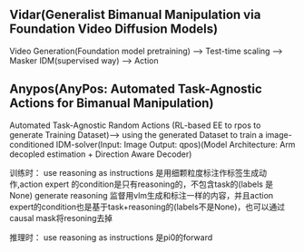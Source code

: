 ## Vidar(Generalist Bimanual Manipulation via Foundation Video Diffusion Models)

Video Generation(Foundation model pretraining) --> Test-time scaling --> Masker IDM(supervised way) --> Action

## Anypos(AnyPos: Automated Task-Agnostic Actions for Bimanual Manipulation)

Automated Task-Agnostic Random Actions (RL-based EE to rpos to generate Training Dataset)--> using the generated Dataset to train a image-conditioned IDM-solver(Input: Image Output: qpos)(Model Architecture: Arm decopled estimation + Direction Aware Decoder)

训练时：
use reasoning as instructions 是用细颗粒度标注作标签生成动作,action expert 的condition是只有reasoning的，不包含task的(labels 是None)
generate reasoning 监督用vlm生成和标注一样的内容，并且action expert的condition也是基于task+reasoning的(labels不是None)，也可以通过causal mask将resoning去掉

推理时：
use reasoning as instructions 是pi0的forward